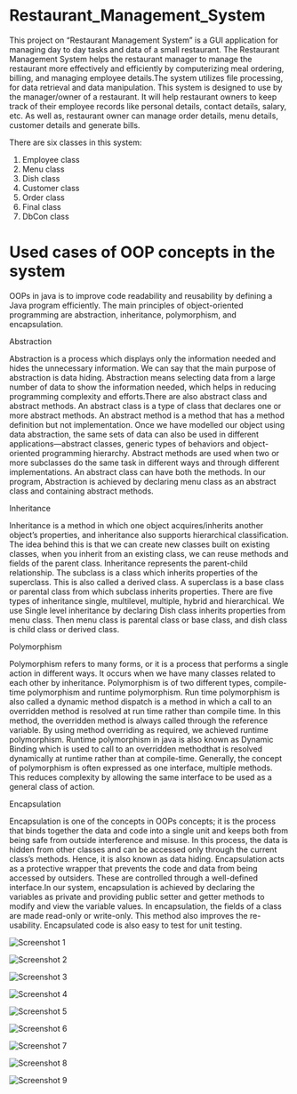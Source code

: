 # Restaurant_Management_System

This project on “Restaurant Management System” is a GUI application for managing day to day tasks and data of a small restaurant. The Restaurant Management System helps the restaurant manager to manage the restaurant more effectively and efficiently by computerizing meal ordering, billing, and managing employee details.The system utilizes file processing, for data retrieval and data manipulation. This system is designed to use by the manager/owner of a restaurant. It will help restaurant owners to keep track of their employee records like personal details, contact details, salary, etc. As well as, restaurant owner can manage order details, menu details, customer details and generate bills.

There are six classes in this system:
1. Employee class
2. Menu class
3. Dish class
4. Customer class
5. Order class
6. Final class
7. DbCon class

# Used cases of OOP concepts in the system

OOPs in java is to improve code readability and reusability by defining a Java program efficiently. The main principles of object-oriented programming are abstraction, inheritance, polymorphism, and encapsulation.

Abstraction

Abstraction is a process which displays only the information needed and hides the unnecessary information. We can say that the main purpose of abstraction is data hiding. Abstraction means selecting data from a large number of data to show the information needed, which helps in reducing programming complexity and efforts.There are also abstract class and abstract methods. An abstract class is a type of class that declares one or more abstract methods. An abstract method is a method that has a method definition but not implementation. Once we have modelled our object using data abstraction, the same sets of data can also be used in different applications—abstract classes, generic types of behaviors and object-oriented programming hierarchy. Abstract methods are used when two or more subclasses do the same task in different ways and through different implementations. An abstract class can have both the methods. In our program, Abstraction is achieved by declaring menu class as an abstract class and containing abstract methods.

Inheritance 

Inheritance is a method in which one object acquires/inherits another object’s properties, and inheritance also supports hierarchical classification. The idea behind this is that we can create new classes built on existing classes, when you inherit from an existing class, we can reuse methods and fields of the parent class. Inheritance represents the parent-child relationship. The subclass is a class which inherits properties of the superclass. This is also called a derived class. A superclass is a base class or parental class from which subclass inherits properties. There are five types of inheritance single, multilevel, multiple, hybrid and hierarchical. We use Single level inheritance by declaring Dish class inherits properties from menu class. Then menu class is parental class or base class, and dish class is child class or derived class.

Polymorphism 

Polymorphism refers to many forms, or it is a process that performs a single action in different ways. It occurs when we have many classes related to each other by inheritance. Polymorphism is of two different types, compile-time polymorphism and runtime polymorphism. Run time polymorphism is also called a dynamic method dispatch is a method in which a call to an overridden method is resolved at run time rather than compile time. In this method, the overridden method is always called through the reference variable. By using method overriding as required, we achieved runtime polymorphism. Runtime polymorphism in java is also known as Dynamic Binding which is used to call to an overridden methodthat is resolved dynamically at runtime rather than at compile-time. Generally, the concept of polymorphism is often expressed as one interface, multiple methods. This reduces complexity by allowing the same interface to be used as a general class of action.

Encapsulation 

Encapsulation is one of the concepts in OOPs concepts; it is the process that binds together the data and code into a single unit and keeps both from being safe from outside interference and misuse. In this process, the data is hidden from other classes and can be accessed only through the current class’s methods. Hence, it is also known as data hiding. Encapsulation acts as a protective wrapper that prevents the code and data from being accessed by outsiders. These are controlled through a well-defined interface.In our system, encapsulation is achieved by declaring the variables as private and providing public setter and getter methods to modify and view the variable values. In encapsulation, the fields of a class are made read-only or write-only. This method also improves the re-usability. Encapsulated code is also easy to test for unit testing.


![Screenshot 1](https://github.com/Cham99mahe/Restaurant_Management_System/blob/main/1.PNG)

![Screenshot 2](https://github.com/Cham99mahe/Restaurant_Management_System/blob/main/2.PNG)

![Screenshot 3](https://github.com/Cham99mahe/Restaurant_Management_System/blob/main/3.PNG)

![Screenshot 4](https://github.com/Cham99mahe/Restaurant_Management_System/blob/main/4.PNG)

![Screenshot 5](https://github.com/Cham99mahe/Restaurant_Management_System/blob/main/5.PNG)

![Screenshot 6](https://github.com/Cham99mahe/Restaurant_Management_System/blob/main/6.PNG)

![Screenshot 7](https://github.com/Cham99mahe/Restaurant_Management_System/blob/main/7.PNG)

![Screenshot 8](https://github.com/Cham99mahe/Restaurant_Management_System/blob/main/8.PNG)

![Screenshot 9](https://github.com/Cham99mahe/Restaurant_Management_System/blob/main/9.PNG)


